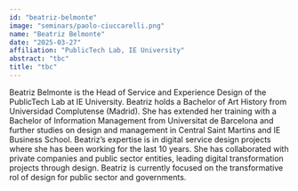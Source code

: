 ```yaml
---
id: "beatriz-belmonte"
image: "seminars/paolo-ciuccarelli.png"
name: "Beatriz Belmonte"
date: "2025-03-27"
affiliation: "PublicTech Lab, IE University"
abstract: "tbc"
title: "tbc"
---
```


Beatriz Belmonte is the Head of Service and Experience Design of the PublicTech Lab at IE University. Beatriz holds a Bachelor of Art History from Universidad Complutense (Madrid). She has extended her training with a Bachelor of Information Management from Universitat de Barcelona and further studies on design and management in Central Saint Martins and IE Business School. Beatriz’s expertise is in digital service design projects where she has been working for the last 10 years. She has collaborated with private companies and public sector entities, leading digital transformation projects through design. Beatriz is currently focused on the transformative rol of design for public sector and governments.
